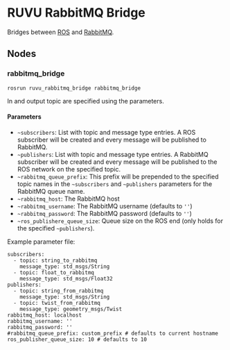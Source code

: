 # RUVU RabbitMQ Bridge

Bridges between [ROS](http://ros.org) and [RabbitMQ](https://www.rabbitmq.com/).

## Nodes

### rabbitmq_bridge

```
rosrun ruvu_rabbitmq_bridge rabbitmq_bridge
```

In and output topic are specified using the parameters.

#### Parameters

- `~subscribers`: List with topic and message type entries. A ROS subscriber will be created and every message will be published to RabbitMQ.
- `~publishers`: List with topic and message type entries. A RabbitMQ subscriber will be created and every message will be published to the ROS network on the specified topic.
- `~rabbitmq_queue_prefix`: This prefix will be prepended to the specified topic names in the `~subscribers` and `~publishers` parameters for the RabbitMQ queue name.
- `~rabbitmq_host`: The RabbitMQ host
- `~rabbitmq_username`: The RabbitMQ username (defaults to `''`)
- `~rabbitmq_password`: The RabbitMQ password (defaults to `''`)
- `~ros_publishere_queue_size`: Queue size on the ROS end (only holds for the specified `~publishers`).

Example parameter file:

```
subscribers:
  - topic: string_to_rabbitmq
    message_type: std_msgs/String
  - topic: float_to_rabbitmq
    message_type: std_msgs/Float32
publishers:
  - topic: string_from_rabbitmq
    message_type: std_msgs/String
  - topic: twist_from_rabbitmq
    message_type: geometry_msgs/Twist
rabbitmq_host: localhost
rabbitmq_username: ''
rabbitmq_password: ''
#rabbitmq_queue_prefix: custom_prefix # defaults to current hostname
ros_publisher_queue_size: 10 # defaults to 10
```
